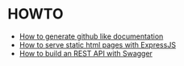 # HOWTO

- [How to generate github like documentation](https://github.com/sixertoy/howto/blob/master/pages/documentation.md)
- [How to serve static html pages with ExpressJS](https://github.com/sixertoy/howto/blob/master/pages/expressjs_static.md)
- [How to build an REST API with Swagger](https://github.com/sixertoy/howto/blob/master/pages/rest_api.md)
